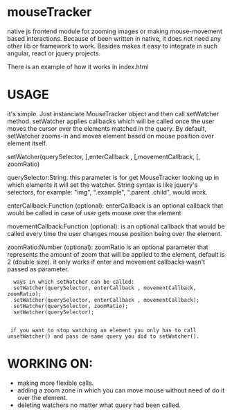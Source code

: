 # mouseTracker
native js frontend module for zooming images or making mouse-movement based interactions. Because of been written in native, it does not
need any other lib or framework to work. Besides makes it easy to integrate in such angular, react or jquery projects.

There is an example of how it works in index.html

# USAGE
it's simple. Just instanciate MouseTracker object and then call setWatcher method. setWatcher applies callbacks which will be called once the user moves the cursor over the elements matched in the query. By default, setWatcher zooms-in and moves element based on mouse position over element itself.

   setWatcher(querySelector, [,enterCallback , [,movementCallback, [, zoomRatio)  
   
   querySelector:String:
   this parameter is for get MouseTracker looking up in which elements it will set the watcher.
   String syntax is like jquery's selectors, for example: "img", ".example", ".parent .child", would work.
   
   enterCallback:Function (optional): 
   enterCallback is an optional callback that would be called in case of user gets mouse over the element
  
   movementCallback:Function (optional):
   is an optional callback that would be called every time the user changes mouse position being over the element.
   
   zoomRatio:Number (optional):
   zoomRatio is an optional parameter that represents the amount of zoom that will be applied to the element, default is 2 (double size). it only works if
   enter and movement callbacks wasn't passed as parameter.

      
      ways in which setWatcher can be called:
      setWatcher(querySelector, enterCallback , movementCallback, zoomRatio);
      setWatcher(querySelector, enterCallback , movementCallback);
      setWatcher(querySelector, zoomRatio);
      setWatcher(querySelector);
      
     
     if you want to stop watching an element you only has to call unsetWatcher() and pass de same query you did to setWatcher(). 

# WORKING ON:
   - making more flexible calls.
   - adding a zoom zone in which you can move mouse without need of do it over the element.
   - deleting watchers no matter what query had been called.
